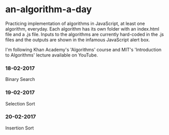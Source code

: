 # an-algorithm-a-day
Practicing implementation of algorithms in JavaScript, at least one algorithm, everyday. Each algorithm has its own folder with an index.html file and a <algorithmName>.js file. Inputs to the algorithms are currently hard-coded in the .js files and the outputs are shown in the infamous JavaScript alert box.

I'm following Khan Academy's 'Algorithms' course and MIT's 'Introduction to Algorithms' lecture available on YouTube.

### 18-02-2017
Binary Search

### 19-02-2017
Selection Sort

### 20-02-2017
Insertion Sort
